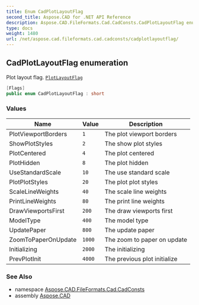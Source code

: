 ```yaml
---
title: Enum CadPlotLayoutFlag
second_title: Aspose.CAD for .NET API Reference
description: Aspose.CAD.FileFormats.Cad.CadConsts.CadPlotLayoutFlag enum. Plot layout flag. PlotLayoutFlag
type: docs
weight: 1480
url: /net/aspose.cad.fileformats.cad.cadconsts/cadplotlayoutflag/
---
```

## CadPlotLayoutFlag enumeration

Plot layout flag. [`PlotLayoutFlag`](../../aspose.cad.fileformats.cad.cadobjects/cadplotsettings/plotlayoutflag/)

```csharp
[Flags]
public enum CadPlotLayoutFlag : short
```

### Values

| Name | Value | Description |
| --- | --- | --- |
| PlotViewportBorders | `1` | The plot viewport borders |
| ShowPlotStyles | `2` | The show plot styles |
| PlotCentered | `4` | The plot centered |
| PlotHidden | `8` | The plot hidden |
| UseStandardScale | `10` | The use standard scale |
| PlotPlotStyles | `20` | The plot plot styles |
| ScaleLineWeights | `40` | The scale line weights |
| PrintLineWeights | `80` | The print line weights |
| DrawViewportsFirst | `200` | The draw viewports first |
| ModelType | `400` | The model type |
| UpdatePaper | `800` | The update paper |
| ZoomToPaperOnUpdate | `1000` | The zoom to paper on update |
| Initializing | `2000` | The initializing |
| PrevPlotInit | `4000` | The previous plot initialize |

### See Also

* namespace [Aspose.CAD.FileFormats.Cad.CadConsts](../../aspose.cad.fileformats.cad.cadconsts/)
* assembly [Aspose.CAD](../../)


